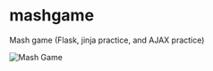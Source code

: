 mashgame
========

Mash game (Flask, jinja practice, and AJAX practice)

![Mash Game](amitch23.github.com/mashgame/static/mash.jpg)


